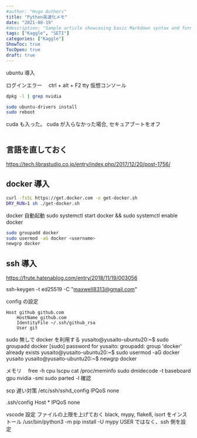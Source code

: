 ```yaml
---
#author: "Hugo Authors"
title: "Python高速化メモ"
date: "2021-08-19"
#description: "Sample article showcasing basic Markdown syntax and formatting for HTML elements."
tags: ["Kaggle", "SETI"]
categories: ["Kaggle"]
ShowToc: true
TocOpen: true
draft: true
---
```


ubuntu 導入

ログインエラー　
ctrl + alt + F2 tty 仮想コンソール

```bash
dpkg -l | grep nvidia
```

```bash
sudo ubuntu-drivers install
sudo reboot
```

cuda も入った。
cuda が入らなかった場合, セキュアブートをオフ

```

```

## 言語を直しておく

https://tech.librastudio.co.jp/entry/index.php/2017/12/20/post-1756/

## docker 導入

```bash
curl -fsSL https://get.docker.com -o get-docker.sh
DRY_RUN=1 sh ./get-docker.sh
```

docker 自動起動
sudo systemctl start docker && sudo systemctl enable docker

```sh
sudo groupadd docker
sudo usermod -aG docker <username>
newgrp docker
```

## ssh 導入

https://frute.hatenablog.com/entry/2018/11/19/003056

ssh-keygen -t ed25519 -C "[maxwell8313@gmail.com](mailto:maxwell8313@gmail.com)"

config の設定

```
Host github github.com
    HostName github.com
    IdentityFile ~/.ssh/github_rsa
    User git
```

sudo 無しで docker を利用する
yusaito@yusaito-ubuntu20:~$ sudo groupadd docker
[sudo] password for yusaito:
groupadd: group 'docker' already exists
yusaito@yusaito-ubuntu20:~$ sudo usermod -aG docker yusaito
yusaito@yusaito-ubuntu20:~$ newgrp docker

メモリ　 free -h
cpu lscpu
cat /proc/meminfo
sudo dmidecode -t baseboard
gpu nvidia -smi
sudo parted -l
確認

scp 遅い対策
/etc/ssh/sshd_config
IPQoS none

.ssh/config
Host \*
IPQoS none

vscode 設定
ファイルの上限を上げておく
black, mypy, flake8, isort をインストール
/usr/bin/python3 -m pip install -U mypy
USER ではなく、ssh 側を設定
